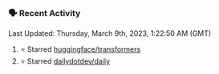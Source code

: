 ### 🗣 Recent Activity

<!--RECENT_ACTIVITY:last_update-->
Last Updated: Thursday, March 9th, 2023, 1:22:50 AM (GMT)
<!--RECENT_ACTIVITY:last_update_end-->
<!--RECENT_ACTIVITY:start-->
1. ⭐ Starred [huggingface/transformers](https://github.com/huggingface/transformers)
2. ⭐ Starred [dailydotdev/daily](https://github.com/dailydotdev/daily)
<!--RECENT_ACTIVITY:end-->
